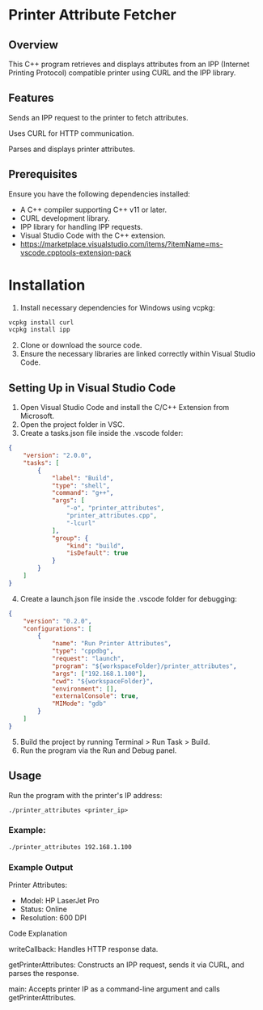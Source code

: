 # Printer Attribute Fetcher

## Overview

This C++ program retrieves and displays attributes from an IPP (Internet Printing Protocol) compatible printer using CURL and the IPP library.

## Features

Sends an IPP request to the printer to fetch attributes.

Uses CURL for HTTP communication.

Parses and displays printer attributes.


## Prerequisites
Ensure you have the following dependencies installed:
- A C++ compiler supporting C++ v11 or later.
- CURL development library.
- IPP library for handling IPP requests.
- Visual Studio Code with the C++ extension.
- https://marketplace.visualstudio.com/items/?itemName=ms-vscode.cpptools-extension-pack


# Installation

1. Install necessary dependencies for Windows using vcpkg:
```bash
vcpkg install curl
vcpkg install ipp
```
2. Clone or download the source code.
3. Ensure the necessary libraries are linked correctly within Visual Studio Code.

## Setting Up in Visual Studio Code

1. Open Visual Studio Code and install the C/C++ Extension from Microsoft.
2. Open the project folder in VSC.
3. Create a tasks.json file inside the .vscode folder:
```json
{
    "version": "2.0.0",
    "tasks": [
        {
            "label": "Build",
            "type": "shell",
            "command": "g++",
            "args": [
                "-o", "printer_attributes",
                "printer_attributes.cpp",
                "-lcurl"
            ],
            "group": {
                "kind": "build",
                "isDefault": true
            }
        }
    ]
}
```

4. Create a launch.json file inside the .vscode folder for debugging:
```json
{
    "version": "0.2.0",
    "configurations": [
        {
            "name": "Run Printer Attributes",
            "type": "cppdbg",
            "request": "launch",
            "program": "${workspaceFolder}/printer_attributes",
            "args": ["192.168.1.100"],
            "cwd": "${workspaceFolder}",
            "environment": [],
            "externalConsole": true,
            "MIMode": "gdb"
        }
    ]
}
```

5. Build the project by running Terminal > Run Task > Build.
6. Run the program via the Run and Debug panel.

## Usage

Run the program with the printer's IP address:

`./printer_attributes <printer_ip>`

### Example:

`./printer_attributes 192.168.1.100`

### Example Output

Printer Attributes:
- Model: HP LaserJet Pro
- Status: Online
- Resolution: 600 DPI

Code Explanation

writeCallback: Handles HTTP response data.

getPrinterAttributes: Constructs an IPP request, sends it via CURL, and parses the response.

main: Accepts printer IP as a command-line argument and calls getPrinterAttributes.
